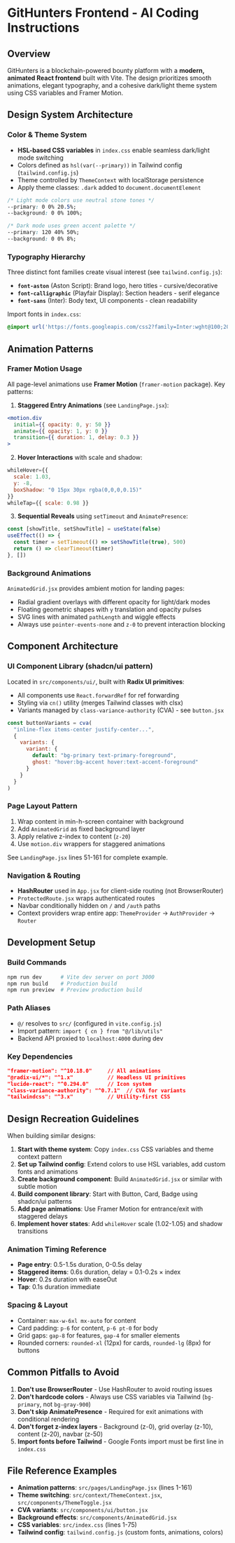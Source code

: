 # GitHunters Frontend - AI Coding Instructions

## Overview
GitHunters is a blockchain-powered bounty platform with a **modern, animated React frontend** built with Vite. The design prioritizes smooth animations, elegant typography, and a cohesive dark/light theme system using CSS variables and Framer Motion.

## Design System Architecture

### Color & Theme System
- **HSL-based CSS variables** in `index.css` enable seamless dark/light mode switching
- Colors defined as `hsl(var(--primary))` in Tailwind config (`tailwind.config.js`)
- Theme controlled by `ThemeContext` with localStorage persistence
- Apply theme classes: `.dark` added to `document.documentElement`

```css
/* Light mode colors use neutral stone tones */
--primary: 0 0% 20.5%;
--background: 0 0% 100%;

/* Dark mode uses green accent palette */
--primary: 120 40% 50%;
--background: 0 0% 8%;
```

### Typography Hierarchy
Three distinct font families create visual interest (see `tailwind.config.js`):
- **`font-aston`** (Aston Script): Brand logo, hero titles - cursive/decorative
- **`font-calligraphic`** (Playfair Display): Section headers - serif elegance
- **`font-sans`** (Inter): Body text, UI components - clean readability

Import fonts in `index.css`:
```css
@import url('https://fonts.googleapis.com/css2?family=Inter:wght@100;200;300;400;500;600;700;800;900&family=Playfair+Display:wght@400;500;600;700;800;900&family=Aston+Script&display=swap');
```

## Animation Patterns

### Framer Motion Usage
All page-level animations use **Framer Motion** (`framer-motion` package). Key patterns:

1. **Staggered Entry Animations** (see `LandingPage.jsx`):
```jsx
<motion.div
  initial={{ opacity: 0, y: 50 }}
  animate={{ opacity: 1, y: 0 }}
  transition={{ duration: 1, delay: 0.3 }}
>
```

2. **Hover Interactions** with scale and shadow:
```jsx
whileHover={{ 
  scale: 1.03, 
  y: -8,
  boxShadow: "0 15px 30px rgba(0,0,0,0.15)"
}}
whileTap={{ scale: 0.98 }}
```

3. **Sequential Reveals** using `setTimeout` and `AnimatePresence`:
```jsx
const [showTitle, setShowTitle] = useState(false)
useEffect(() => {
  const timer = setTimeout(() => setShowTitle(true), 500)
  return () => clearTimeout(timer)
}, [])
```

### Background Animations
`AnimatedGrid.jsx` provides ambient motion for landing pages:
- Radial gradient overlays with different opacity for light/dark modes
- Floating geometric shapes with `y` translation and opacity pulses
- SVG lines with animated `pathLength` and wiggle effects
- Always use `pointer-events-none` and `z-0` to prevent interaction blocking

## Component Architecture

### UI Component Library (shadcn/ui pattern)
Located in `src/components/ui/`, built with **Radix UI primitives**:
- All components use `React.forwardRef` for ref forwarding
- Styling via `cn()` utility (merges Tailwind classes with clsx)
- Variants managed by `class-variance-authority` (CVA) - see `button.jsx`

```jsx
const buttonVariants = cva(
  "inline-flex items-center justify-center...",
  {
    variants: {
      variant: {
        default: "bg-primary text-primary-foreground",
        ghost: "hover:bg-accent hover:text-accent-foreground"
      }
    }
  }
)
```

### Page Layout Pattern
1. Wrap content in min-h-screen container with background
2. Add `AnimatedGrid` as fixed background layer
3. Apply relative z-index to content (`z-20`)
4. Use `motion.div` wrappers for staggered animations

See `LandingPage.jsx` lines 51-161 for complete example.

### Navigation & Routing
- **HashRouter** used in `App.jsx` for client-side routing (not BrowserRouter)
- `ProtectedRoute.jsx` wraps authenticated routes
- Navbar conditionally hidden on `/` and `/auth` paths
- Context providers wrap entire app: `ThemeProvider` → `AuthProvider` → `Router`

## Development Setup

### Build Commands
```bash
npm run dev      # Vite dev server on port 3000
npm run build    # Production build
npm run preview  # Preview production build
```

### Path Aliases
- `@/` resolves to `src/` (configured in `vite.config.js`)
- Import pattern: `import { cn } from "@/lib/utils"`
- Backend API proxied to `localhost:4000` during dev

### Key Dependencies
```json
"framer-motion": "^10.18.0"     // All animations
"@radix-ui/*": "^1.x"           // Headless UI primitives
"lucide-react": "^0.294.0"      // Icon system
"class-variance-authority": "^0.7.1"  // CVA for variants
"tailwindcss": "^3.x"           // Utility-first CSS
```

## Design Recreation Guidelines

When building similar designs:

1. **Start with theme system**: Copy `index.css` CSS variables and theme context pattern
2. **Set up Tailwind config**: Extend colors to use HSL variables, add custom fonts and animations
3. **Create background component**: Build `AnimatedGrid.jsx` or similar with subtle motion
4. **Build component library**: Start with Button, Card, Badge using shadcn/ui patterns
5. **Add page animations**: Use Framer Motion for entrance/exit with staggered delays
6. **Implement hover states**: Add `whileHover` scale (1.02-1.05) and shadow transitions

### Animation Timing Reference
- **Page entry**: 0.5-1.5s duration, 0-0.5s delay
- **Staggered items**: 0.6s duration, delay = 0.1-0.2s × index
- **Hover**: 0.2s duration with easeOut
- **Tap**: 0.1s duration immediate

### Spacing & Layout
- Container: `max-w-6xl mx-auto` for content
- Card padding: `p-6` for content, `p-6 pt-0` for body
- Grid gaps: `gap-8` for features, `gap-4` for smaller elements
- Rounded corners: `rounded-xl` (12px) for cards, `rounded-lg` (8px) for buttons

## Common Pitfalls to Avoid

1. **Don't use BrowserRouter** - Use HashRouter to avoid routing issues
2. **Don't hardcode colors** - Always use CSS variables via Tailwind (`bg-primary`, not `bg-gray-900`)
3. **Don't skip AnimatePresence** - Required for exit animations with conditional rendering
4. **Don't forget z-index layers** - Background (z-0), grid overlay (z-10), content (z-20), navbar (z-50)
5. **Import fonts before Tailwind** - Google Fonts import must be first line in `index.css`

## File Reference Examples
- **Animation patterns**: `src/pages/LandingPage.jsx` (lines 1-161)
- **Theme switching**: `src/context/ThemeContext.jsx`, `src/components/ThemeToggle.jsx`
- **CVA variants**: `src/components/ui/button.jsx`
- **Background effects**: `src/components/AnimatedGrid.jsx`
- **CSS variables**: `src/index.css` (lines 1-75)
- **Tailwind config**: `tailwind.config.js` (custom fonts, animations, colors)
